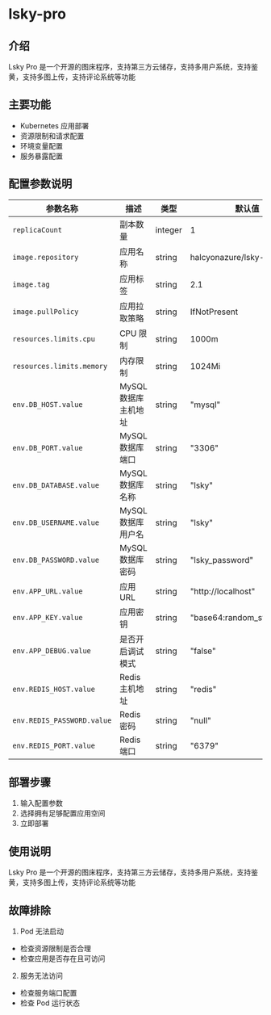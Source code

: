 # lsky-pro

## 介绍
Lsky Pro 是一个开源的图床程序，支持第三方云储存，支持多用户系统，支持鉴黄，支持多图上传，支持评论系统等功能

## 主要功能
- Kubernetes 应用部署
- 资源限制和请求配置
- 环境变量配置
- 服务暴露配置

## 配置参数说明
| 参数名称 | 描述 | 类型 | 默认值 |
|---------|-----|------|--------|
| `replicaCount` | 副本数量 | integer | 1 |
| `image.repository` | 应用名称 | string | halcyonazure/lsky-pro |
| `image.tag` | 应用标签 | string | 2.1 |
| `image.pullPolicy` | 应用拉取策略 | string | IfNotPresent |
| `resources.limits.cpu` | CPU 限制 | string | 1000m |
| `resources.limits.memory` | 内存限制 | string | 1024Mi |
| `env.DB_HOST.value` | MySQL数据库主机地址 | string | "mysql" |
| `env.DB_PORT.value` | MySQL数据库端口 | string | "3306" |
| `env.DB_DATABASE.value` | MySQL数据库名称 | string | "lsky" |
| `env.DB_USERNAME.value` | MySQL数据库用户名 | string | "lsky" |
| `env.DB_PASSWORD.value` | MySQL数据库密码 | string | "lsky_password" |
| `env.APP_URL.value` | 应用URL | string | "http://localhost" |
| `env.APP_KEY.value` | 应用密钥 | string | "base64:random_string_here" |
| `env.APP_DEBUG.value` | 是否开启调试模式 | string | "false" |
| `env.REDIS_HOST.value` | Redis主机地址 | string | "redis" |
| `env.REDIS_PASSWORD.value` | Redis密码 | string | "null" |
| `env.REDIS_PORT.value` | Redis端口 | string | "6379" |

## 部署步骤
1. 输入配置参数
2. 选择拥有足够配置应用空间
3. 立即部署

## 使用说明
Lsky Pro 是一个开源的图床程序，支持第三方云储存，支持多用户系统，支持鉴黄，支持多图上传，支持评论系统等功能

## 故障排除
1. Pod 无法启动
  - 检查资源限制是否合理
  - 检查应用是否存在且可访问
  
2. 服务无法访问
  - 检查服务端口配置
  - 检查 Pod 运行状态